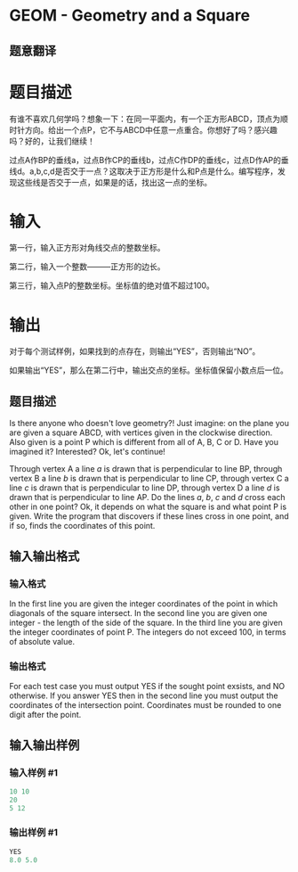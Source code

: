# GEOM - Geometry and a Square

## 题意翻译

# **题目描述**

有谁不喜欢几何学吗？想象一下：在同一平面内，有一个正方形ABCD，顶点为顺时针方向。给出一个点P，它不与ABCD中任意一点重合。你想好了吗？感兴趣吗？好的，让我们继续！

过点A作BP的垂线a，过点B作CP的垂线b，过点C作DP的垂线c，过点D作AP的垂线d。a,b,c,d是否交于一点？这取决于正方形是什么和P点是什么。编写程序，发现这些线是否交于一点，如果是的话，找出这一点的坐标。

# **输入**

第一行，输入正方形对角线交点的整数坐标。

第二行，输入一个整数———正方形的边长。

第三行，输入点P的整数坐标。坐标值的绝对值不超过100。

# **输出**

对于每个测试样例，如果找到的点存在，则输出“YES”，否则输出“NO”。

如果输出“YES”，那么在第二行中，输出交点的坐标。坐标值保留小数点后一位。

## 题目描述

Is there anyone who doesn't love geometry?! Just imagine: on the plane you are given a square ABCD, with vertices given in the clockwise direction. Also given is a point P which is different from all of A, B, C or D. Have you imagined it? Interested? Ok, let's continue!

Through vertex A a line _a_ is drawn that is perpendicular to line BP, through vertex B a line _b_ is drawn that is perpendicular to line CP, through vertex C a line _c_ is drawn that is perpendicular to line DP, through vertex D a line _d_ is drawn that is perpendicular to line AP. Do the lines _a_, _b_, _c_ and _d_ cross each other in one point? Ok, it depends on what the square is and what point P is given. Write the program that discovers if these lines cross in one point, and if so, finds the coordinates of this point.

## 输入输出格式

### 输入格式

In the first line you are given the integer coordinates of the point in which diagonals of the square intersect. In the second line you are given one integer - the length of the side of the square. In the third line you are given the integer coordinates of point P. The integers do not exceed 100, in terms of absolute value.

### 输出格式

For each test case you must output YES if the sought point exsists, and NO otherwise. If you answer YES then in the second line you must output the coordinates of the intersection point. Coordinates must be rounded to one digit after the point.

## 输入输出样例

### 输入样例 #1

```cpp
10 10
20
5 12
```


### 输出样例 #1

```cpp
YES
8.0 5.0
```


